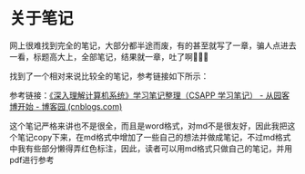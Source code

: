 # 关于笔记

网上很难找到完全的笔记，大部分都半途而废，有的甚至就写了一章，骗人点进去一看，标题高大上，全部笔记，结果就一章，吐了啊:shit::shit::shit:

找到了一个相对来说比较全的笔记，参考链接如下所示：

参考链接：[《深入理解计算机系统》学习笔记整理（CSAPP 学习笔记） - 从园客博开始 - 博客园 (cnblogs.com)](https://www.cnblogs.com/xsqblogs/p/14688428.html)

这个笔记严格来讲也不是很全，而且是word格式，对md不是很友好，因此我把这个笔记copy下来，在md格式中增加了一些自己的想法并做成笔记，不过md格式中我有些部分懒得弄红色标注，因此，读者可以用md格式只做自己的笔记，并用pdf进行参考
